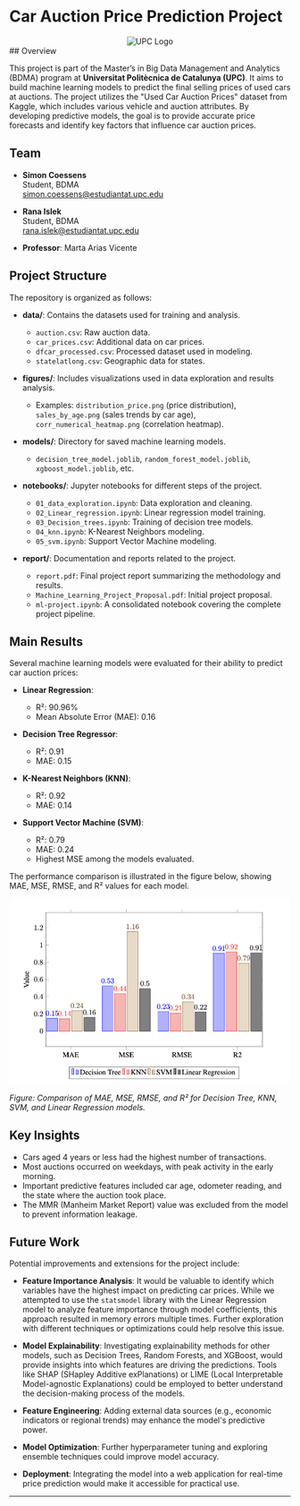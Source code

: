 # Car Auction Price Prediction Project

<div align="center">
    <img src="https://d3m.upc.edu/en/logosfooter-en/upc/@@images/image" alt="UPC Logo" width="300"/>
</div>
## Overview

This project is part of the Master’s in Big Data Management and Analytics (BDMA) program at **Universitat Politècnica de Catalunya (UPC)**. It aims to build machine learning models to predict the final selling prices of used cars at auctions. The project utilizes the "Used Car Auction Prices" dataset from Kaggle, which includes various vehicle and auction attributes. By developing predictive models, the goal is to provide accurate price forecasts and identify key factors that influence car auction prices.

## Team

- **Simon Coessens**  
  Student, BDMA  
  [simon.coessens@estudiantat.upc.edu](mailto:simon.coessens@estudiantat.upc.edu)

- **Rana Islek**  
  Student, BDMA  
  [rana.islek@estudiantat.upc.edu](mailto:rana.islek@estudiantat.upc.edu)

- **Professor**: Marta Arias Vicente

## Project Structure

The repository is organized as follows:

- **data/**: Contains the datasets used for training and analysis.

  - `auction.csv`: Raw auction data.
  - `car_prices.csv`: Additional data on car prices.
  - `dfcar_processed.csv`: Processed dataset used in modeling.
  - `statelatlong.csv`: Geographic data for states.

- **figures/**: Includes visualizations used in data exploration and results analysis.

  - Examples: `distribution_price.png` (price distribution), `sales_by_age.png` (sales trends by car age), `corr_numerical_heatmap.png` (correlation heatmap).

- **models/**: Directory for saved machine learning models.

  - `decision_tree_model.joblib`, `random_forest_model.joblib`, `xgboost_model.joblib`, etc.

- **notebooks/**: Jupyter notebooks for different steps of the project.

  - `01_data_exploration.ipynb`: Data exploration and cleaning.
  - `02_Linear_regression.ipynb`: Linear regression model training.
  - `03_Decision_trees.ipynb`: Training of decision tree models.
  - `04_knn.ipynb`: K-Nearest Neighbors modeling.
  - `05_svm.ipynb`: Support Vector Machine modeling.

- **report/**: Documentation and reports related to the project.
  - `report.pdf`: Final project report summarizing the methodology and results.
  - `Machine_Learning_Project_Proposal.pdf`: Initial project proposal.
  - `ml-project.ipynb`: A consolidated notebook covering the complete project pipeline.

## Main Results

Several machine learning models were evaluated for their ability to predict car auction prices:

- **Linear Regression**:

  - R²: 90.96%
  - Mean Absolute Error (MAE): 0.16

- **Decision Tree Regressor**:

  - R²: 0.91
  - MAE: 0.15

- **K-Nearest Neighbors (KNN)**:

  - R²: 0.92
  - MAE: 0.14

- **Support Vector Machine (SVM)**:
  - R²: 0.79
  - MAE: 0.24
  - Highest MSE among the models evaluated.

The performance comparison is illustrated in the figure below, showing MAE, MSE, RMSE, and R² values for each model.

![Model Comparison](/figures/result.png)

_Figure: Comparison of MAE, MSE, RMSE, and R² for Decision Tree, KNN, SVM, and Linear Regression models._

## Key Insights

- Cars aged 4 years or less had the highest number of transactions.
- Most auctions occurred on weekdays, with peak activity in the early morning.
- Important predictive features included car age, odometer reading, and the state where the auction took place.
- The MMR (Manheim Market Report) value was excluded from the model to prevent information leakage.

## Future Work

Potential improvements and extensions for the project include:

- **Feature Importance Analysis**: It would be valuable to identify which variables have the highest impact on predicting car prices. While we attempted to use the `statsmodel` library with the Linear Regression model to analyze feature importance through model coefficients, this approach resulted in memory errors multiple times. Further exploration with different techniques or optimizations could help resolve this issue.
- **Model Explainability**: Investigating explainability methods for other models, such as Decision Trees, Random Forests, and XGBoost, would provide insights into which features are driving the predictions. Tools like SHAP (SHapley Additive exPlanations) or LIME (Local Interpretable Model-agnostic Explanations) could be employed to better understand the decision-making process of the models.

- **Feature Engineering**: Adding external data sources (e.g., economic indicators or regional trends) may enhance the model's predictive power.
- **Model Optimization**: Further hyperparameter tuning and exploring ensemble techniques could improve model accuracy.
- **Deployment**: Integrating the model into a web application for real-time price prediction would make it accessible for practical use.

---

